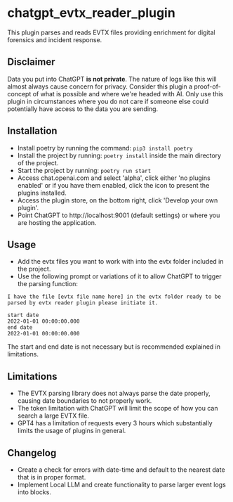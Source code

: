 # chatgpt_evtx_reader_plugin
 This plugin parses and reads EVTX files providing enrichment for digital forensics and incident response.

## Disclaimer

Data you put into ChatGPT **is not private**.  The nature of logs like this will almost always cause concern for privacy.  Consider this plugin a proof-of-concept of what is possible and where we're headed with AI.  Only use this plugin in circumstances where you do not care if someone else could potentially have access to the data you are sending.

## Installation

- Install poetry by running the command: ```pip3 install poetry```
- Install the project by running: ```poetry install``` inside the main directory of the project.
- Start the project by running: ```poetry run start```
- Access chat.openai.com and select 'alpha', click either 'no plugins enabled' or if you have them enabled, click the icon to present the plugins installed.
- Access the plugin store, on the bottom right, click 'Develop your own plugin'.
- Point ChatGPT to http://localhost:9001 (default settings) or where you are hosting the application.

## Usage

- Add the evtx files you want to work with into the evtx folder included in the project.
- Use the following prompt or variations of it to allow ChatGPT to trigger the parsing function:

```
I have the file [evtx file name here] in the evtx folder ready to be parsed by evtx reader plugin please initiate it.

start date
2022-01-01 00:00:00.000
end date
2022-01-01 00:00:00.000
```

The start and end date is not necessary but is recommended explained in limitations.

## Limitations

- The EVTX parsing library does not always parse the date properly, causing date boundaries to not properly work.
- The token limitation with ChatGPT will limit the scope of how you can search a large EVTX file.
- GPT4 has a limitation of requests every 3 hours which substantially limits the usage of plugins in general.

## Changelog

- Create a check for errors with date-time and default to the nearest date that is in proper format.
- Implement Local LLM  and create functionality to parse larger event logs into blocks.
